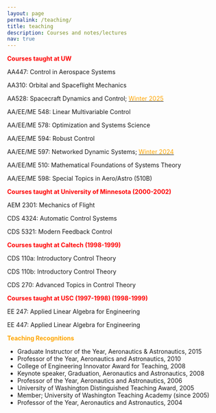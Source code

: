```yaml
---
layout: page
permalink: /teaching/
title: teaching
description: Courses and notes/lectures
nav: true
---
```


<strong style="color: red;">Courses taught at UW </strong>

AA447: Control in Aerospace Systems

AA310: Orbital and Spaceflight Mechanics

AA528: Spacecraft Dynamics and Control; [<span style="color: orange;"> Winter 2025</span>](/528-course/)

AA/EE/ME 548: Linear Multivariable Control

AA/EE/ME 578: Optimization and Systems Science

AA/EE/ME 594: Robust Control

AA/EE/ME 597: Networked Dynamic Systems; [<span style="color: orange;"> Winter 2024</span>](/597-course/)

AA/EE/ME 510: Mathematical Foundations of Systems Theory

AA/EE/ME 598: Special Topics in Aero/Astro (510B)

<strong style="color: red;">Courses taught at University of Minnesota (2000-2002) </strong>

AEM 2301: Mechanics of Flight

CDS 4324: Automatic Control Systems

CDS 5321: Modern Feedback Control

<strong style="color: red;">Courses taught at Caltech (1998-1999)</strong>


CDS 110a: Introductory Control Theory

CDS 110b: Introductory Control Theory

CDS 270: Advanced Topics in Control Theory

<strong style="color: red;">Courses taught at USC (1997-1998) (1998-1999)</strong>

EE 247: Applied Linear Algebra for Engineering

EE 447: Applied Linear Algebra for Engineering


<strong style="color: orange;">Teaching Recognitions</strong>

* Graduate Instructor of the Year, Aeronautics & Astronautics, 2015
* Professor of the Year, Aeronautics and Astronautics, 2010
* College of Engineering Innovator Award for Teaching, 2008
* Keynote speaker, Graduation, Aeronautics and Astronautics, 2008
* Professor of the Year, Aeronautics and Astronautics, 2006
* University of Washington Distinguished Teaching Award, 2005
* Member; University of Washington Teaching Academy (since 2005)
* Professor of the Year, Aeronautics and Astronautics, 2004
